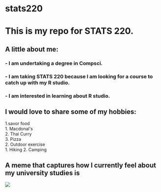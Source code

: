 # stats220

# This is my repo for **STATS 220**.

## A little about me:

### - I am undertaking a degree in Compsci.
### - I am taking STATS 220 because I am looking for a course to catch up with my R studio.
### - I am interested in learning about R studio.

## I would love to share some of my hobbies:
1.savor food  
    1. Macdonal's  
    2. Thai Curry  
    3. Pizza  
2. Outdoor exercise  
    1. Hiking
    2. Camping
  
## A meme that captures how I currently feel about my university studies is 
![](https://media1.tenor.com/m/dTP4cRnO9bEAAAAC/sweating-nervous.gif)

